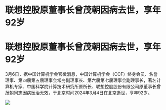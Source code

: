 # 联想控股原董事长曾茂朝因病去世，享年92岁

# 联想控股原董事长曾茂朝因病去世，享年92岁

3月6日，据中国计算机学会官微消息，中国计算机学会（CCF）终身会员、名誉理事、第四届第五届理事会常务副理事长、第六届第七届理事会副理事长，著名计算机专家、中国科学院计算技术研究所原所长、联想控股股份有限公司原董事长曾茂朝同志因病医治无效，于北京时间2024年3月4日在北京逝世，享年92岁。

![](https://inews.gtimg.com/om_bt/OVauPQIEE2b-aHjcuFs2u-gVzzpeWwAhj3qep1O0sDQKsAA/1000)

